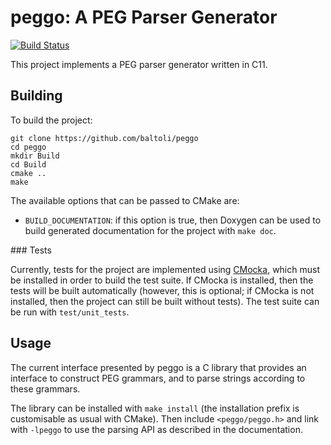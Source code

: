 # peggo: A PEG Parser Generator

[![Build Status](https://travis-ci.org/Baltoli/peggo.svg?branch=master)](https://travis-ci.org/Baltoli/peggo)

This project implements a PEG parser generator written in C11.

## Building

To build the project:

```
git clone https://github.com/baltoli/peggo
cd peggo
mkdir Build
cd Build
cmake ..
make
```

The available options that can be passed to CMake are:

* `BUILD_DOCUMENTATION`: if this option is true, then Doxygen can be used to
  build generated documentation for the project with `make doc`.

### Tests

Currently, tests for the project are implemented using
[CMocka](https://cmocka.org), which must be installed in order to build the
test suite. If CMocka is installed, then the tests will be built automatically
(however, this is optional; if CMocka is not installed, then the project can
still be built without tests). The test suite can be run with `test/unit_tests`.

## Usage

The current interface presented by peggo is a C library that provides an
interface to construct PEG grammars, and to parse strings according to these
grammars.

The library can be installed with `make install` (the installation prefix is
customisable as usual with CMake). Then include `<peggo/peggo.h>` and link with
`-lpeggo` to use the parsing API as described in the documentation.
